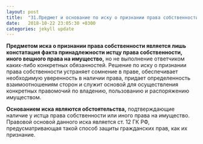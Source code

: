 ```yaml
---
layout: post
title:  "31.Предмет и основание по иску о признании права собственности"
date:   2018-10-22 23:05:30 +0300
categories: jekyll update
---
```


**Предметом иска о признании права собственности является лишь констатация факта принадлежности истцу права собственности, иного вещного права на имущество,** но не выполнение ответчиком каких-либо конкретных обязанностей. Решение по иску о признании права собственности устраняет сомнение в праве, обеспечивает необходимую уверенность в наличии права, придает определенность взаимоотношениям сторон и служит основой для осуществления конкретных правомочий по владению, пользованию и распоряжению имуществом.

**Основанием иска являются обстоятельства,** подтверждающие наличие у истца права собственности или иного права на имущество. Правовой основой данного иска является ст. 12 ГК РФ, предусматривающая такой способ защиты гражданских прав, как их признание.